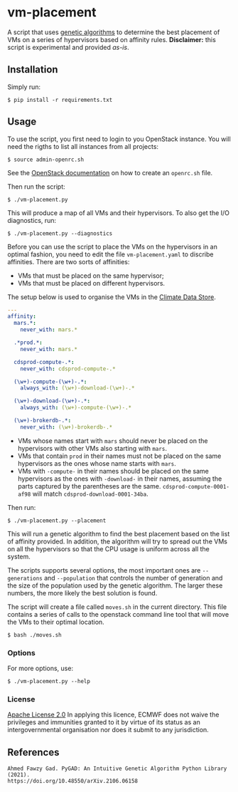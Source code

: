# vm-placement

A script that uses [genetic algorithms](https://pygad.readthedocs.io/en/latest/) to determine the best placement of VMs on a series of hypervisors based on affinity rules. **Disclaimer:** this script is experimental and provided *as-is*.

## Installation

Simply run:

    $ pip install -r requirements.txt

## Usage

To use the script, you first need to login to you OpenStack instance. You will need the rigths to list all instances from all projects:

    $ source admin-openrc.sh

See the [OpenStack documentation](https://docs.openstack.org/newton/user-guide/common/cli-set-environment-variables-using-openstack-rc.html) on how to create an `openrc.sh` file.

Then run the script:

    $ ./vm-placement.py

This will produce a map of all VMs and their hypervisors. To also get the I/O diagnostics, run:

    $ ./vm-placement.py --diagnostics


Before you can use the script to place the VMs on the hypervisors in an optimal fashion, you need to edit the file `vm-placement.yaml` to discribe affinities. There are two sorts of affinities:

- VMs that must be placed on the same hypervisor;
- VMs that must be placed on different hypervisors.

The setup below is used to organise the VMs in the [Climate Data Store](https://cds.climate.copernicus.eu).


```yaml
---
affinity:
  mars.*:
    never_with: mars.*

  .*prod.*:
    never_with: mars.*

  cdsprod-compute-.*:
    never_with: cdsprod-compute-.*

  (\w+)-compute-(\w+)-.*:
    always_with: (\w+)-download-(\w+)-.*

  (\w+)-download-(\w+)-.*:
    always_with: (\w+)-compute-(\w+)-.*

  (\w+)-brokerdb-.*:
    never_with: (\w+)-brokerdb-.*
```
- VMs whose names start with `mars` should never be placed on the hypervisors with other VMs also starting with `mars`.
- VMs that contain `prod` in their names must not be placed on the same hypervisors as the ones whose name starts with `mars`.
- VMs with `-compute-` in their names should be placed on the same hypervisors as the ones with `-download-` in their names, assuming the parts captured by the parentheses are the same. `cdsprod-compute-0001-af98` will match `cdsprod-download-0001-34ba`.


Then run:

    $ ./vm-placement.py --placement

This will run a genetic algorithm to find the best placement based on the list of affinity provided. In addition, the algorithm will try to spread out the VMs on all the hypervisors so that the CPU usage is uniform across all the system.

The scripts supports several options, the most important ones are `--generations` and `--population` that controls the number of generation and the size of the population used by the genetic algorithm. The larger these numbers, the more likely the best solution is found.

The script will create a file called `moves.sh` in the current directory. This file contains a series of calls to the openstack command line tool that will move the VMs to their optimal location.

    $ bash ./moves.sh

### Options

For more options, use:

    $ ./vm-placement.py --help



### License
[Apache License 2.0](LICENSE) In applying this licence, ECMWF does not waive the privileges and immunities
granted to it by virtue of its status as an intergovernmental organisation nor does it submit to any jurisdiction.

## References

```
Ahmed Fawzy Gad. PyGAD: An Intuitive Genetic Algorithm Python Library (2021).
https://doi.org/10.48550/arXiv.2106.06158
```
